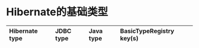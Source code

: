 # Hibernate的基础类型

| Hibernate type | JDBC type | Java type | BasicTypeRegistry key\(s\) |
| :--- | :--- | :--- | :--- |

